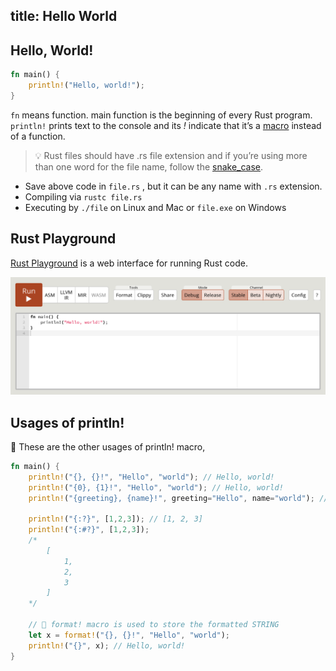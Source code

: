 title: Hello World
---

## Hello, World!
```rust
fn main() {
    println!("Hello, world!");
}
```

`fn` means function. main function is the beginning of every Rust program.  
`println!` prints text to the console and its *!* indicate that it’s a [macro](https://doc.rust-lang.org/book/macros.html) instead of a function.

> 💡 Rust files should have .rs file extension and if you’re using more than one word for the file name, follow the [snake_case](https://en.wikipedia.org/wiki/Snake_case).

- Save above code in `file.rs` , but it can be any name with `.rs` extension.
- Compiling via `rustc file.rs`
- Executing by `./file` on Linux and Mac or `file.exe` on Windows

## Rust Playground

[Rust Playground](https://play.rust-lang.org/) is a web interface for running Rust code.

[![Rust Playground](images/rust_playground.png)](https://play.rust-lang.org/)

## Usages of println!

💯 These are the other usages of println! macro,

```rust
fn main() {
    println!("{}, {}!", "Hello", "world"); // Hello, world!
    println!("{0}, {1}!", "Hello", "world"); // Hello, world!
    println!("{greeting}, {name}!", greeting="Hello", name="world"); // Hello, world!

    println!("{:?}", [1,2,3]); // [1, 2, 3]
    println!("{:#?}", [1,2,3]);
    /*
        [
            1,
            2,
            3
        ]
    */

    // 🔎 format! macro is used to store the formatted STRING
    let x = format!("{}, {}!", "Hello", "world");
    println!("{}", x); // Hello, world!
}
```
